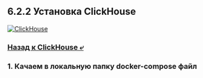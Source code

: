 ## 6.2.2 Установка ClickHouse

[![ClickHouse](https://img.shields.io/badge/clickhouse-0.0-blue?logo=clickhouse)](https://clickhouse.com/docs/ru/)

### [Назад к ClickHouse ⤶](/data/Module6/data/clickhouse.md)

### 1. Качаем в локальную папку docker-compose файл
